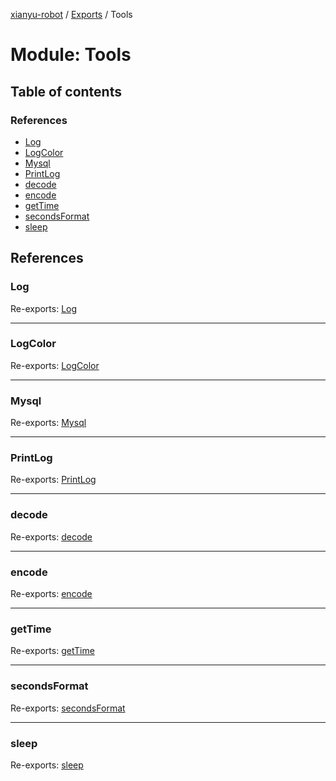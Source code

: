 [xianyu-robot](../README.md) / [Exports](../modules.md) / Tools

# Module: Tools

## Table of contents

### References

- [Log](tools.md#log)
- [LogColor](tools.md#logcolor)
- [Mysql](tools.md#mysql)
- [PrintLog](tools.md#printlog)
- [decode](tools.md#decode)
- [encode](tools.md#encode)
- [getTime](tools.md#gettime)
- [secondsFormat](tools.md#secondsformat)
- [sleep](tools.md#sleep)

## References

### Log

Re-exports: [Log](../classes/tools_printlog.log.md)

___

### LogColor

Re-exports: [LogColor](../enums/tools_printlog.logcolor.md)

___

### Mysql

Re-exports: [Mysql](../classes/tools_mysql.mysql.md)

___

### PrintLog

Re-exports: [PrintLog](tools_printlog.md#printlog)

___

### decode

Re-exports: [decode](tools_tools.md#decode)

___

### encode

Re-exports: [encode](tools_tools.md#encode)

___

### getTime

Re-exports: [getTime](tools_tools.md#gettime)

___

### secondsFormat

Re-exports: [secondsFormat](tools_tools.md#secondsformat)

___

### sleep

Re-exports: [sleep](tools_tools.md#sleep)
